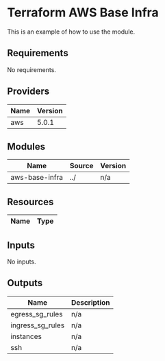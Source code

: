 # Terraform AWS Base Infra

This is an example of how to use the module.

## Requirements

No requirements.

## Providers

| Name | Version |
|------|---------|
| aws | 5.0.1 |

## Modules

| Name | Source | Version |
|------|--------|---------|
| aws-base-infra | ../ | n/a |

## Resources

| Name | Type |
|------|------|

## Inputs

No inputs.

## Outputs

| Name | Description |
|------|-------------|
| egress\_sg\_rules | n/a |
| ingress\_sg\_rules | n/a |
| instances | n/a |
| ssh | n/a |
